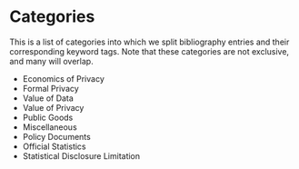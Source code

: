 Categories
==========
This is a list of categories into which we split bibliography entries and their corresponding keyword tags. Note that these categories are not exclusive, and many will overlap.

* Economics of Privacy
* Formal Privacy
* Value of Data
* Value of Privacy
* Public Goods
* Miscellaneous
* Policy Documents
* Official Statistics
* Statistical Disclosure Limitation